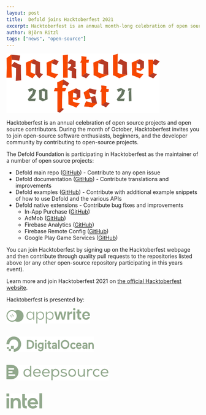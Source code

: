 ```yaml
---
layout: post
title:  Defold joins Hacktoberfest 2021
excerpt: Hacktoberfest is an annual month-long celebration of open source projects and open source contributions
author: Björn Ritzl
tags: ["news", "open-source"]
---
```


![](/images/logo/hacktoberfest/logo-hacktoberfest-dark.png)

Hacktoberfest is an annual celebration of open source projects and open source contributors. During the month of October, Hacktoberfest invites you to join open-source software enthusiasts, beginners, and the developer community by contributing to open-source projects.

The Defold Foundation is participating in Hacktoberfest as the maintainer of a number of open source projects:

* Defold main repo ([GitHub](https://www.github.com/defold/defold)) - Contribute to any open issue
* Defold documentation ([GitHub](https://www.github.com/defold/doc)) - Contribute translations and improvements
* Defold examples ([GitHub](https://www.github.com/defold/examples)) - Contribute with additional example snippets of how to use Defold and the various APIs
* Defold native extensions - Contribute bug fixes and improvements
  * In-App Purchase ([GitHub](https://github.com/defold/extension-iap))
  * AdMob ([GitHub](https://github.com/defold/extension-admob))
  * Firebase Analytics ([GitHub](https://github.com/defold/extension-firebase-analytics))
  * Firebase Remote Config ([GitHub](https://github.com/defold/extension-firebase-remoteconfig))
  * Google Play Game Services ([GitHub](https://github.com/defold/extension-gpgs))

You can join Hacktoberfest by signing up on the Hacktoberfest webpage and then contribute through quality pull requests to the repositories listed above (or any other open-source repository participating in this years event).

Learn more and join Hacktoberfest 2021 on [the official Hacktoberfest website](https://hacktoberfest.digitalocean.com/).

Hacktoberfest is presented by:

![](/images/logo/hacktoberfest/appwrite.png)<br/><br/>

![](/images/logo/hacktoberfest/digitalocean.png)<br/><br/>

![](/images/logo/hacktoberfest/deepsource.png)<br/><br/>

![](/images/logo/hacktoberfest/intel.png)<br/><br/>
